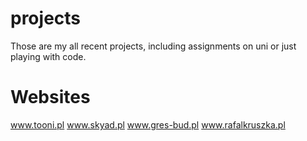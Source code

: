 # projects
Those are my all recent projects, including assignments on uni or just playing with code.

# Websites
www.tooni.pl
www.skyad.pl
www.gres-bud.pl
www.rafalkruszka.pl
